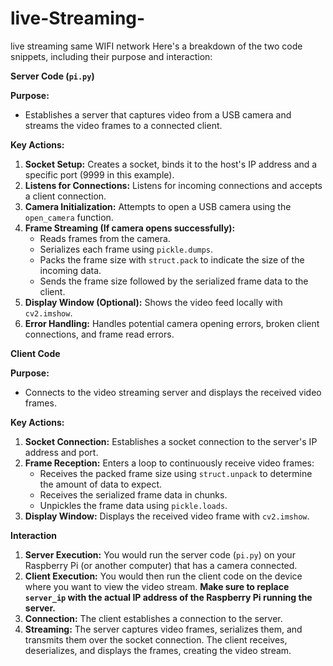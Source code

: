 # live-Streaming-
live streaming same WIFI network
Here's a breakdown of the two code snippets, including their purpose and interaction:

**Server Code (`pi.py`)**

**Purpose:**
* Establishes a server that captures video from a USB camera and streams the video frames to a connected client.

**Key Actions:**

1. **Socket Setup:** Creates a socket, binds it to the host's IP address and a specific port (9999 in this example).
2. **Listens for Connections:** Listens for incoming connections and accepts a client connection.
3. **Camera Initialization:** Attempts to open a USB camera using the `open_camera` function.
4. **Frame Streaming (If camera opens successfully):**
   * Reads frames from the camera.
   * Serializes each frame using `pickle.dumps`.
   * Packs the frame size with `struct.pack` to indicate the size of the incoming data.
   * Sends the frame size followed by the serialized frame data to the client.
5. **Display Window (Optional):** Shows the video feed locally with `cv2.imshow`.
6. **Error Handling:** Handles potential camera opening errors, broken client connections, and frame read errors.

**Client Code**

**Purpose:**
* Connects to the video streaming server and displays the received video frames.

**Key Actions:**

1. **Socket Connection:** Establishes a socket connection to the server's IP address and port.
2. **Frame Reception:** Enters a loop to continuously receive video frames:
   * Receives the packed frame size using `struct.unpack` to determine the amount of data to expect.
   * Receives the serialized frame data in chunks.
   * Unpickles the frame data using `pickle.loads`.
3. **Display Window:** Displays the received video frame with `cv2.imshow`.

**Interaction**

1. **Server Execution:** You would run the server code (`pi.py`) on your Raspberry Pi (or another computer) that has a camera connected.
2. **Client Execution:** You would then run the client code on the device where you want to view the video stream. **Make sure to replace `server_ip` with the actual IP address of the Raspberry Pi running the server.**
3. **Connection:** The client establishes a connection to the server.
4. **Streaming:** The server captures video frames, serializes them, and transmits them over the socket connection.  The client receives, deserializes, and displays the frames, creating the video stream.


